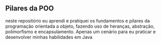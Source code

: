 ## Pilares da POO
neste repositório eu aprendi e pratiquei os fundamentos e pilares da programação orientada a objeto, fazendo uso de heranças, abstração, polimorfismo e encapsulamento.
Apenas um cenário para eu praticar e desenvolver minhas habilidades em Java
